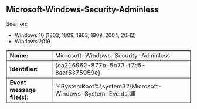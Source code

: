 ## Microsoft-Windows-Security-Adminless

Seen on:
* Windows 10 (1803, 1809, 1903, 1909, 2004, 20H2)
* Windows 2019

<table border="1" class="docutils">
  <tbody>
    <tr>
      <td><b>Name:</b></td>
      <td>Microsoft-Windows-Security-Adminless</td>
    </tr>
    <tr>
      <td><b>Identifier:</b></td>
      <td>{ea216962-877b-5b73-f7c5-8aef5375959e}</td>
    </tr>
    <tr>
      <td><b>Event message file(s):</b></td>
      <td>%SystemRoot%\system32\Microsoft-Windows-System-Events.dll</td>
    </tr>
  </tbody>
</table>

&nbsp;

